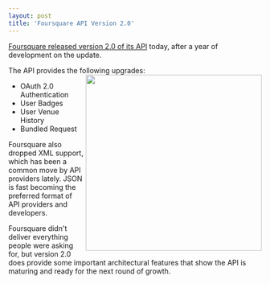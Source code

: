 ```yaml
---
layout: post
title: 'Foursquare API Version 2.0'
---
```

<a href="http://developer.foursquare.com/" target="_blank">Foursquare released version 2.0 of its API</a> today, after a year of development on the update.<p></p>
The API provides the following upgrades:<a href="http://www.foursquare.com" target="_blank"><img src="http://kinlane-productions.s3.amazonaws.com/foursquare_logo.png" alt="" width="350" align="right" /></a>
<ul class="mainlist">
	<li>OAuth 2.0 Authentication</li>
	<li>User Badges</li>
	<li>User Venue History</li>
	<li>Bundled Request</li>
</ul>
Foursquare also dropped XML support, which has been a common move by API providers lately.   JSON is fast becoming the preferred format of API providers and developers.<p></p>
Foursquare didn't deliver everything people were asking for, but version 2.0 does provide some important architectural features that show the API is maturing and ready for the next round of growth.